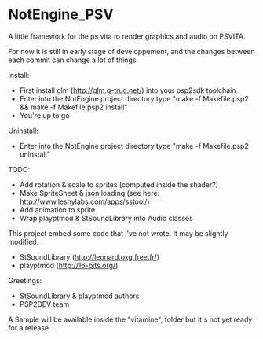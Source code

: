 # NotEngine_PSV
A little framework for the ps vita to render graphics and audio on PSVITA.

For now it is still in early stage of developpement, and the changes between each commit can
change a lot of things.

Install:
 - First install glm (http://glm.g-truc.net/) into your psp2sdk toolchain
 - Enter into the NotEngine project directory type "make -f Makefile.psp2 && make -f Makefile.psp2 install"
 - You're up to go

Uninstall:
 - Enter into the NotEngine project directory type "make -f Makefile.psp2 uninstall"


TODO:
 - Add rotation & scale to sprites (computed inside the shader?)
 - Make SpriteSheet & json loading (see here: http://www.leshylabs.com/apps/sstool/)
 - Add animation to sprite
 - Wrap playptmod & StSoundLibrary into Audio classes

This project embed some code that i've not wrote. It may be slightly modified.
 - StSoundLibrary (http://leonard.oxg.free.fr/)
 - playptmod (http://16-bits.org/)

Greetings:
 - StSoundLibrary & playptmod authors
 - PSP2DEV team


A Sample will be available inside the "vitamine",
folder but it's not yet ready for a release..
